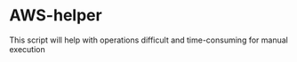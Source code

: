 # AWS-helper
This script will help with operations difficult and time-consuming for manual execution
